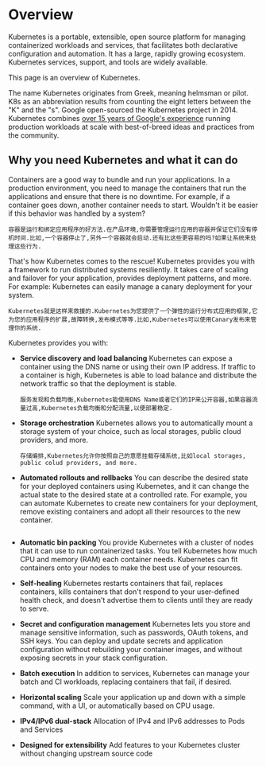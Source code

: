 # Overview

Kubernetes is a portable, extensible, open source platform for managing containerized workloads and services, that facilitates both declarative configuration and automation. It has a large, rapidly growing ecosystem. Kubernetes services, support, and tools are widely available.

This page is an overview of Kubernetes.

The name Kubernetes originates from Greek, meaning helmsman or pilot. K8s as an abbreviation results from counting the eight letters between the "K" and the "s". Google open-sourced the Kubernetes project in 2014. Kubernetes combines [over 15 years of Google's experience](https://kubernetes.io/blog/2015/04/borg-predecessor-to-kubernetes/) running production workloads at scale with best-of-breed ideas and practices from the community.

## Why you need Kubernetes and what it can do

Containers are a good way to bundle and run your applications. In a production environment, you need to manage the containers that run the applications and ensure that there is no downtime. For example, if a container goes down, another container needs to start. Wouldn't it be easier if this behavior was handled by a system?

```
容器是运行和绑定应用程序的好方法.在产品环境,你需要管理运行应用的容器并保证它们没有停机时间.比如,一个容器停止了,另外一个容器就会启动.还有比这些更容易的吗?如果让系统来处理这些行为.
```

That's how Kubernetes comes to the rescue! Kubernetes provides you with a framework to run distributed systems resiliently. It takes care of scaling and failover for your application, provides deployment patterns, and more. For example: Kubernetes can easily manage a canary deployment for your system.

```
Kubernetes就是这样来救援的.Kubernetes为您提供了一个弹性的运行分布式应用的框架,它为您的应用程序的扩展,故障转换,发布模式等等.比如,Kubernetes可以使用Canary发布来管理你的系统.
```

Kubernetes provides you with:

- **Service discovery and load balancing** Kubernetes can expose a container using the DNS name or using their own IP address. If traffic to a container is high, Kubernetes is able to load balance and distribute the network traffic so that the deployment is stable.

  ```
  服务发现和负载均衡,Kubernetes能使用DNS Name或者它们的IP来公开容器,如果容器流量过高,Kubernetes负载均衡和分配流量,以便部署稳定.
  ```

  

- **Storage orchestration** Kubernetes allows you to automatically mount a storage system of your choice, such as local storages, public cloud providers, and more.

  ```
  存储编排,Kubernetes允许你按照自己的意愿挂载存储系统,比如local storages, public colud providers, and more.
  ```

  

- **Automated rollouts and rollbacks** You can describe the desired state for your deployed containers using Kubernetes, and it can change the actual state to the desired state at a controlled rate. For example, you can automate Kubernetes to create new containers for your deployment, remove existing containers and adopt all their resources to the new container.

  ```
  
  ```

  

- **Automatic bin packing** You provide Kubernetes with a cluster of nodes that it can use to run containerized tasks. You tell Kubernetes how much CPU and memory (RAM) each container needs. Kubernetes can fit containers onto your nodes to make the best use of your resources.

- **Self-healing** Kubernetes restarts containers that fail, replaces containers, kills containers that don't respond to your user-defined health check, and doesn't advertise them to clients until they are ready to serve.

- **Secret and configuration management** Kubernetes lets you store and manage sensitive information, such as passwords, OAuth tokens, and SSH keys. You can deploy and update secrets and application configuration without rebuilding your container images, and without exposing secrets in your stack configuration.

- **Batch execution** In addition to services, Kubernetes can manage your batch and CI workloads, replacing containers that fail, if desired.

- **Horizontal scaling** Scale your application up and down with a simple command, with a UI, or automatically based on CPU usage.

- **IPv4/IPv6 dual-stack** Allocation of IPv4 and IPv6 addresses to Pods and Services

- **Designed for extensibility** Add features to your Kubernetes cluster without changing upstream source code